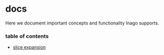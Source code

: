 # docs
Here we document important concepts and functionality Inago supports.

### table of contents
- [slice expansion](slice_expansion.md)
